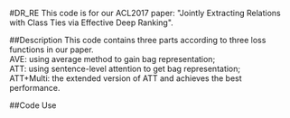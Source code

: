 #DR_RE
This code is for our ACL2017 paper: "Jointly Extracting Relations with Class Ties via Effective Deep Ranking". <br>

##Description
This code contains three parts according to three loss functions in our paper.<br>
AVE: using average method to gain bag representation; <br>
ATT: using sentence-level attention to get bag representation; <br>
ATT+Multi: the extended version of ATT and achieves the best performance. <br>

##Code Use
